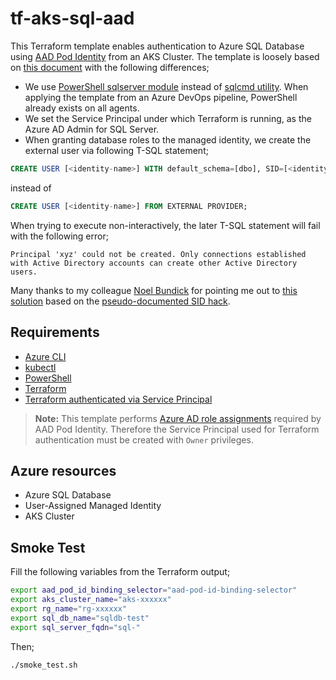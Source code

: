 # tf-aks-sql-aad
This Terraform template enables authentication to Azure SQL Database using [AAD Pod Identity](https://github.com/Azure/aad-pod-identity) from an AKS Cluster. The template is loosely based on [this document](https://docs.microsoft.com/en-us/azure/app-service/app-service-web-tutorial-connect-msi) with the following differences;

- We use [PowerShell sqlserver module](https://docs.microsoft.com/en-us/powershell/module/sqlserver/invoke-sqlcmd?view=sqlserver-ps) instead of [sqlcmd utility](https://docs.microsoft.com/en-us/sql/tools/sqlcmd-utility?view=sql-server-ver15). When applying the template from an Azure DevOps pipeline, PowerShell already exists on all agents.
- We set the Service Principal under which Terraform is running, as the Azure AD Admin for SQL Server.
- When granting database roles to the managed identity, we create the external user via following T-SQL statement;
```sql
CREATE USER [<identity-name>] WITH default_schema=[dbo], SID=[<identity-sid>], TYPE=E;
```
instead of
```sql
CREATE USER [<identity-name>] FROM EXTERNAL PROVIDER;
```
When trying to execute non-interactively, the later T-SQL statement will fail with the following error;
```
Principal 'xyz' could not be created. Only connections established with Active Directory accounts can create other Active Directory users.
```
Many thanks to my colleague [Noel Bundick](https://www.noelbundick.com/) for pointing me out to [this solution](https://github.com/microsoft/data-contest-toolkit/blob/noel/azure-infra/deploy/bootstrap/bootstrap.ps1) based on the [pseudo-documented SID hack](https://stackoverflow.com/questions/53001874/cant-create-azure-sql-database-users-mapped-to-azure-ad-identities-using-servic/56150547#56150547).

## Requirements
- [Azure CLI](https://docs.microsoft.com/en-us/cli/azure/install-azure-cli?view=azure-cli-latest)
- [kubectl](https://docs.microsoft.com/en-us/cli/azure/aks?view=azure-cli-latest#az-aks-install-cli)
- [PowerShell](https://github.com/PowerShell/PowerShell#get-powershell)
- [Terraform](https://www.terraform.io/downloads.html)
- [Terraform authenticated via Service Principal](https://www.terraform.io/docs/providers/azurerm/guides/service_principal_client_secret.html)
>**Note:** This template performs [Azure AD role assignments](https://docs.microsoft.com/en-us/azure/role-based-access-control/overview) required by AAD Pod Identity. Therefore the Service Principal used for Terraform authentication must be created with `Owner` privileges.

## Azure resources
- Azure SQL Database
- User-Assigned Managed Identity
- AKS Cluster

## Smoke Test
Fill the following variables from the Terraform output;
```sh
export aad_pod_id_binding_selector="aad-pod-id-binding-selector"
export aks_cluster_name="aks-xxxxxx"
export rg_name="rg-xxxxxx"
export sql_db_name="sqldb-test"
export sql_server_fqdn="sql-"
```

Then;
```
./smoke_test.sh
```
